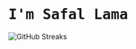 # <samp>I'm **Safal Lama**</samp>

![GitHub Streaks](https://github-streaks-mqc9.onrender.com/streak/happilli/image?theme=midnight&cache_bust=1742194185)
